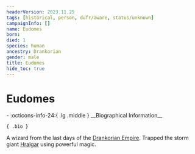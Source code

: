 ```yaml
---
headerVersion: 2023.11.25
tags: [historical, person, dufr/aware, status/unknown]
campaignInfo: []
name: Eudomes
born:
died: 1
species: human
ancestry: Drankorian
gender: male
title: Eudomes
hide_toc: true
---
```

# Eudomes
<div class="grid cards ext-narrow-margin ext-one-column" markdown>
- :octicons-info-24:{ .lg .middle } __Biographical Information__

    { .bio }

</div>


A wizard from the last days of the [Drankorian Empire](<../../history/drankorian-era/drankorian-empire.md>). Trapped the storm giant [Hralgar](<../giants/hralgar.md>) using powerful magic. 

